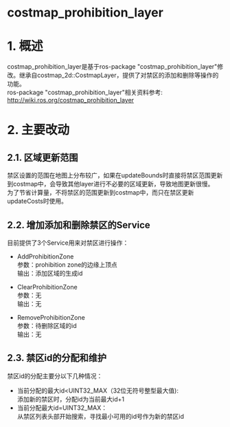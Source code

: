 costmap_prohibition_layer
======================
# 1. 概述
costmap_prohibition_layer是基于ros-package "costmap_prohibition_layer"修改。继承自costmap_2d::CostmapLayer，提供了对禁区的添加和删除等操作的功能。<br>
ros-package "costmap_prohibition_layer"相关资料参考: http://wiki.ros.org/costmap_prohibition_layer<br>

# 2. 主要改动
## 2.1. 区域更新范围
禁区设置的范围在地图上分布较广，如果在updateBounds时直接将禁区范围更新到costmap中，会导致其他layer进行不必要的区域更新，导致地图更新很慢。<br>
为了节省计算量，不将禁区的范围更新到costmap中，而只在禁区更新updateCosts时使用。<br>
## 2.2. 增加添加和删除禁区的Service
目前提供了3个Service用来对禁区进行操作：<br>

* AddProhibitionZone<br>
参数：prohibition zone的边缘上顶点<br>
输出：添加区域的生成id <br>

* ClearProhibitionZone<br>
参数：无<br>
输出：无<br>

* RemoveProhibitionZone<br>
参数：待删除区域的id<br>
输出：无<br>

## 2.3. 禁区id的分配和维护
禁区id的分配主要分以下几种情况：<br>

* 当前分配的最大id<UINT32_MAX（32位无符号整型最大值): <br>
添加新的禁区时，分配id为当前最大id+1 <br>
* 当前分配最大id=UINT32_MAX：<br>
从禁区列表头部开始搜索，寻找最小可用的id号作为新的禁区id<br>
